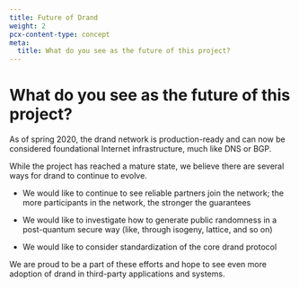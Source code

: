 ```yaml
---
title: Future of Drand
weight: 2
pcx-content-type: concept
meta:
  title: What do you see as the future of this project?
---
```


# What do you see as the future of this project?

As of spring 2020, the drand network is production-ready and can now be considered foundational Internet infrastructure, much like DNS or BGP.

While the project has reached a mature state, we believe there are several ways for drand to continue to evolve.

- We would like to continue to see reliable partners join the network; the more participants in the network, the stronger the guarantees

- We would like to investigate how to generate public randomness in a post-quantum secure way (like, through isogeny, lattice, and so on)

- We would like to consider standardization of the core drand protocol

We are proud to be a part of these efforts and hope to see even more adoption of drand in third-party applications and systems.
